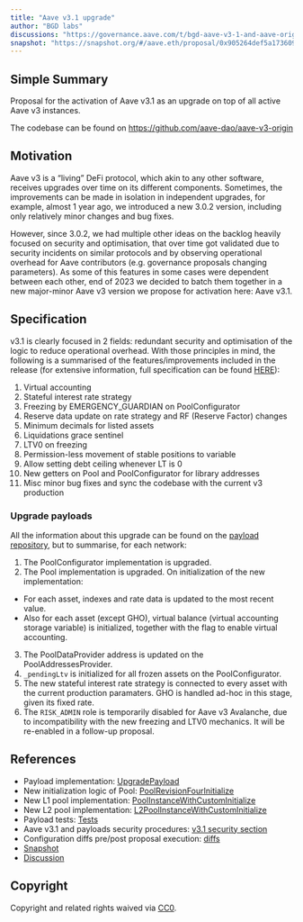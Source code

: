 ```yaml
---
title: "Aave v3.1 upgrade"
author: "BGD labs"
discussions: "https://governance.aave.com/t/bgd-aave-v3-1-and-aave-origin/17305"
snapshot: "https://snapshot.org/#/aave.eth/proposal/0x905264def5a1736097807e33b43bed5271844c6aed9d4f46e047fe6810e39160"
---
```


## Simple Summary

Proposal for the activation of Aave v3.1 as an upgrade on top of all active Aave v3 instances.

The codebase can be found on https://github.com/aave-dao/aave-v3-origin

## Motivation

Aave v3 is a “living” DeFi protocol, which akin to any other software, receives upgrades over time on its different components.
Sometimes, the improvements can be made in isolation in independent upgrades, for example, almost 1 year ago, we introduced
a new 3.0.2 version, including only relatively minor changes and bug fixes.

However, since 3.0.2, we had multiple other ideas on the backlog heavily focused on security and optimisation,
that over time got validated due to security incidents on similar protocols and by observing operational overhead
for Aave contributors (e.g. governance proposals changing parameters). As some of this features in some cases were dependent
between each other, end of 2023 we decided to batch them together in a new major-minor Aave v3 version we propose
for activation here: Aave v3.1.

## Specification

v3.1 is clearly focused in 2 fields: redundant security and optimisation of the logic to reduce operational overhead.
With those principles in mind, the following is a summarised of the features/improvements included in the release
(for extensive information, full specification can be found [HERE](https://governance.aave.com/t/bgd-aave-v3-1-and-aave-origin/17305#features-4)):

1. Virtual accounting
2. Stateful interest rate strategy
3. Freezing by EMERGENCY_GUARDIAN on PoolConfigurator
4. Reserve data update on rate strategy and RF (Reserve Factor) changes
5. Minimum decimals for listed assets
6. Liquidations grace sentinel
7. LTV0 on freezing
8. Permission-less movement of stable positions to variable
9. Allow setting debt ceiling whenever LT is 0
10. New getters on Pool and PoolConfigurator for library addresses
11. Misc minor bug fixes and sync the codebase with the current v3 production

### Upgrade payloads

All the information about this upgrade can be found on the [payload repository](https://github.com/bgd-labs/protocol-v3.1-upgrade), but to summarise, for each network:

1. The PoolConfigurator implementation is upgraded.
2. The Pool implementation is upgraded. On initialization of the new implementation:

- For each asset, indexes and rate data is updated to the most recent value.
- Also for each asset (except GHO), virtual balance (virtual accounting storage variable) is initialized, together with the flag to enable virtual accounting.

3. The PoolDataProvider address is updated on the PoolAddressesProvider.
4. `_pendingLtv` is initialized for all frozen assets on the PoolConfigurator.
5. The new stateful interest rate strategy is connected to every asset with the current production paramaters. GHO is handled ad-hoc in this stage, given its fixed rate.
6. The `RISK_ADMIN` role is temporarily disabled for Aave v3 Avalanche, due to incompatibility with the new freezing and LTV0 mechanics. It will be re-enabled in a follow-up proposal.

## References

- Payload implementation: [UpgradePayload](https://github.com/bgd-labs/protocol-v3.1-upgrade/blob/main/src/contracts/UpgradePayload.sol)
- New initialization logic of Pool: [PoolRevisionFourInitialize](https://github.com/bgd-labs/protocol-v3.1-upgrade/blob/main/src/contracts/PoolRevisionFourInitialize.sol)
- New L1 pool implementation: [PoolInstanceWithCustomInitialize](https://github.com/bgd-labs/protocol-v3.1-upgrade/blob/main/src/contracts/PoolInstanceWithCustomInitialize.sol)
- New L2 pool implementation: [L2PoolInstanceWithCustomInitialize](https://github.com/bgd-labs/protocol-v3.1-upgrade/blob/main/src/contracts/L2PoolInstanceWithCustomInitialize.sol)
- Payload tests: [Tests](https://github.com/bgd-labs/protocol-v3.1-upgrade/tree/main/tests)
- Aave v3.1 and payloads security procedures: [v3.1 security section](https://github.com/aave-dao/aave-v3-origin?tab=readme-ov-file#security)
- Configuration diffs pre/post proposal execution: [diffs](https://github.com/bgd-labs/protocol-v3.1-upgrade/tree/main/diffs)
- [Snapshot](https://snapshot.org/#/aave.eth/proposal/0x905264def5a1736097807e33b43bed5271844c6aed9d4f46e047fe6810e39160)
- [Discussion](https://governance.aave.com/t/bgd-aave-v3-1-and-aave-origin/17305)

## Copyright

Copyright and related rights waived via [CC0](https://creativecommons.org/publicdomain/zero/1.0/).

